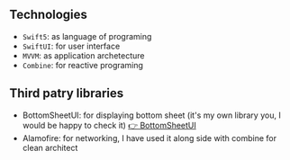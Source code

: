 ## Technologies
* `Swift5`: as language of programing
* `SwiftUI`: for user interface
* `MVVM`: as application archetecture
* `Combine`: for reactive programing

## Third patry libraries
* BottomSheetUI: for displaying bottom sheet (it's my own library you, I would be happy to check it) <a href="https://github.com/ayoubElhoucine/BottomSheetUI-iOS">👉 BottomSheetUI </a>
* Alamofire: for networking, I have used it along side with combine for clean architect
